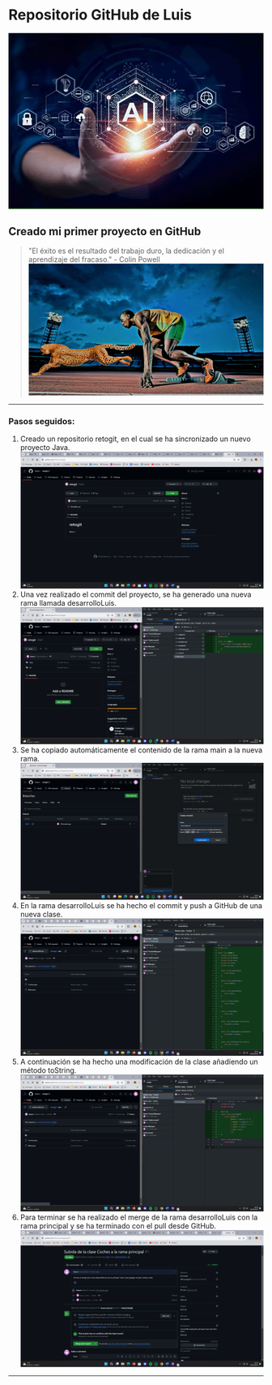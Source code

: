 # Repositorio GitHub de Luis
![Imagen de Portada](recursos/ramas_ia.jpg) 

## Creado mi primer proyecto en GitHub
>"El éxito es el resultado del trabajo duro, la dedicación y el aprendizaje del fracaso." - Colin Powell
![Imagen de motivación](recursos/Bolt.png)

___
### Pasos seguidos:
1. Creado un repositorio retogit, en el cual se ha sincronizado un nuevo proyecto Java.
![Paso 1](recursos/Reto_GIT_01.png)
2. Una vez realizado el commit del proyecto, se ha generado una nueva rama llamada desarrolloLuis.
![Paso 2](recursos/Reto_GIT_02.png)
3. Se ha copiado automáticamente el contenido de la rama main a la nueva rama.
![Paso 3](recursos/Reto_GIT_03.png)
4. En la rama desarrolloLuis se ha hecho el commit y push a GitHub de una nueva clase.
![Paso 4](recursos/Reto_GIT_05.png)
5. A continuación se ha hecho una modificación de la clase añadiendo un método toString.
![Paso 5](recursos/Reto_GIT_06.png)
6. Para terminar se ha realizado el merge de la rama desarrolloLuis con la rama principal y se ha terminado con el pull desde GitHub.
![Paso 6](recursos/Reto_GIT_08.png)
___
